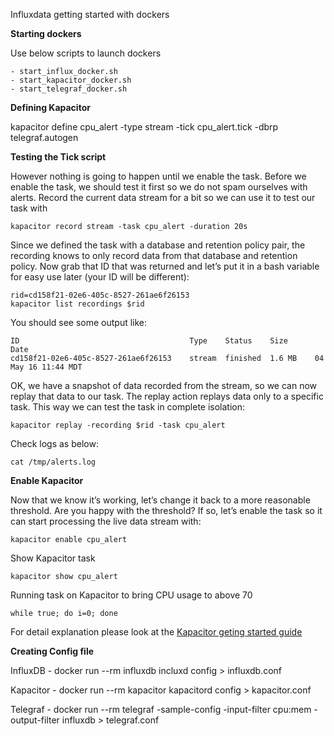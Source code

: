 Influxdata getting started with dockers


**Starting dockers**

Use below scripts to launch dockers

    - start_influx_docker.sh
    - start_kapacitor_docker.sh
    - start_telegraf_docker.sh


**Defining Kapacitor**

kapacitor define cpu_alert -type stream -tick cpu_alert.tick -dbrp telegraf.autogen

**Testing the Tick script**

However nothing is going to happen until we enable the task. Before we enable
the task, we should test it first so we do not spam ourselves with alerts.
Record the current data stream for a bit so we can use it to test our task with

```
kapacitor record stream -task cpu_alert -duration 20s
```

Since we defined the task with a database and retention policy pair, the
recording knows to only record data from that database and retention policy. Now
grab that ID that was returned and let’s put it in a bash variable for easy use
later (your ID will be different):

```
rid=cd158f21-02e6-405c-8527-261ae6f26153
kapacitor list recordings $rid
```
You should see some output like:
```
ID                                      Type    Status    Size      Date
cd158f21-02e6-405c-8527-261ae6f26153    stream  finished  1.6 MB    04 May 16 11:44 MDT
```

OK, we have a snapshot of data recorded from the stream, so we can now replay
that data to our task. The replay action replays data only to a specific task.
This way we can test the task in complete isolation:
```
kapacitor replay -recording $rid -task cpu_alert
```

Check logs as below:
```
cat /tmp/alerts.log
```

**Enable Kapacitor**

Now that we know it’s working, let’s change it back to a more reasonable
threshold. Are you happy with the threshold? If so, let’s enable the task so it
can start processing the live data stream with:
```
kapacitor enable cpu_alert
```
Show Kapacitor task       
```
kapacitor show cpu_alert
```
Running task on Kapacitor to bring CPU usage to above 70
```
while true; do i=0; done
```

For detail explanation please look at the [Kapacitor geting started
guide](https://docs.influxdata.com/kapacitor/v1.2/introduction/getting_started/)

**Creating Config file**

InfluxDB  - docker run --rm influxdb incluxd config > influxdb.conf

Kapacitor - docker run --rm kapacitor kapacitord config > kapacitor.conf

Telegraf  - docker run --rm telegraf -sample-config -input-filter cpu:mem -output-filter influxdb > telegraf.conf
